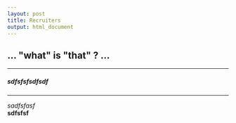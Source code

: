 ```yaml
---
layout: post
title: Recruiters
output: html_document
---
```


## **... "what" is "that" ? ...**  
-------
  
  
  
##### *sdfsfsfsdfsdf*   
-------  
  
  
_sadfsfasf_  
__sdfsfsf__  



